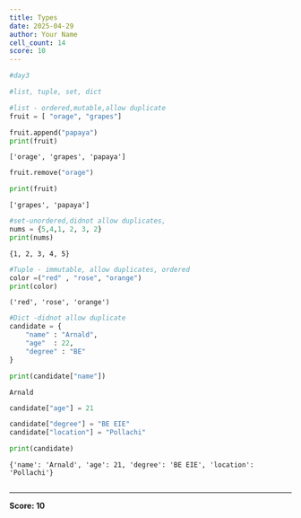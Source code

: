 ```yaml
---
title: Types
date: 2025-04-29
author: Your Name
cell_count: 14
score: 10
---
```


```python
#day3
```


```python
#list, tuple, set, dict
```


```python
#list - ordered,mutable,allow duplicate
fruit = [ "orage", "grapes"]
```


```python
fruit.append("papaya")
print(fruit)
```

    ['orage', 'grapes', 'papaya']



```python
fruit.remove("orage")
```


```python
print(fruit)
```

    ['grapes', 'papaya']



```python
#set-unordered,didnot allow duplicates,
nums = {5,4,1, 2, 3, 2}
print(nums)

```

    {1, 2, 3, 4, 5}



```python
#Tuple - immutable, allow duplicates, ordered
color =("red" , "rose", "orange")
print(color)
```

    ('red', 'rose', 'orange')



```python
#Dict -didnot allow duplicate
candidate = {
    "name" : "Arnald",
    "age"  : 22,
    "degree" : "BE"
}

```


```python
print(candidate["name"])
```

    Arnald



```python
candidate["age"] = 21
```


```python
candidate["degree"] = "BE EIE"
candidate["location"] = "Pollachi"
```


```python
print(candidate)
```

    {'name': 'Arnald', 'age': 21, 'degree': 'BE EIE', 'location': 'Pollachi'}



```python

```


---
**Score: 10**